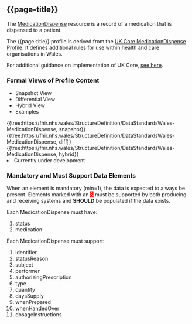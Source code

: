 <div class="warning"><span class="ImplementWarn"></span></div>

## {{page-title}}
The [MedicationDispense](https://hl7.org/fhir/medicationdispense.html) resource is a record of a medication that is dispensed to a patient.

The {{page-title}} profile is derived from the [UK Core MedicationDispense Profile](https://simplifier.net/guide/uk-core-implementation-guide/Home/ProfilesandExtensions/ProfileUKCore-MedicationDispense?version=1.0.0). It defines additional rules for use within health and care organisations in Wales.

For additional guidance on implementation of UK Core, [see here](https://simplifier.net/guide/UK-Core-Implementation-Guide/Home?version=1.0.0).

### Formal Views of Profile Content
<div class="tab-wrap">
  <ul class="tab-head">
    <li class="tablink tab-active" onclick="openCity(this,'tabsnap')" data-target="tabsnap">
      Snapshot View
    </li>
    <li class="tablink" onclick="openCity(this,'tabdiff')" data-target="tabdiff">
      Differential View
    </li>
    <li class="tablink" onclick="openCity(this,'tabhybrid')" data-target="tabhybrid">
      Hybrid View
    </li>
    <li class="tablink" onclick="openCity(this,'tabeg')" data-target="tabeg">
      Examples
    </li>    
  </ul>
  <div class="tab-main">
    <div id="tabsnap" class="tabcontent active">      
      {{tree:https://fhir.nhs.wales/StructureDefinition/DataStandardsWales-MedicationDispense, snapshot}}
    </div>
    <div id="tabdiff" class="tabcontent">
      {{tree:https://fhir.nhs.wales/StructureDefinition/DataStandardsWales-MedicationDispense, diff}}
  </div>
    <div id="tabhybrid" class="tabcontent">
      {{tree:https://fhir.nhs.wales/StructureDefinition/DataStandardsWales-MedicationDispense, hybrid}}
  </div>
  <div id="tabeg" class="tabcontent">
    <list>
      <li>Currently under development</li> 
    </list>
  </div>    
</div>

### Mandatory and Must Support Data Elements
When an element is mandatory (min=1), the data is expected to always be present. Elements marked with an <span style="background-color:red;color:white;">S</span> must be supported by both producing and receiving systems and **SHOULD** be populated if the data exists.
 
Each MedicationDispense must have:
1. status
2. medication

Each MedicationDispense must support:
1. identifier
2. statusReason
3. subject
4. performer
5. authorizingPrescription
6. type
7. quantity
8. daysSupply
9. whenPrepared
10. whenHandedOver
11. dosageInstructions
